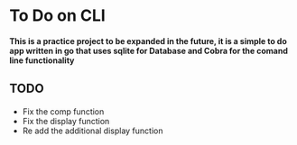 # To Do on CLI
#### This is a practice project to be expanded in the future, it is a simple to do app written in go that uses sqlite for Database and Cobra for the comand line functionality 
## TODO
####
- Fix the comp function
- Fix the display function 
- Re add the additional display function